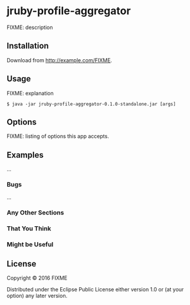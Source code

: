 # jruby-profile-aggregator

FIXME: description

## Installation

Download from http://example.com/FIXME.

## Usage

FIXME: explanation

    $ java -jar jruby-profile-aggregator-0.1.0-standalone.jar [args]

## Options

FIXME: listing of options this app accepts.

## Examples

...

### Bugs

...

### Any Other Sections
### That You Think
### Might be Useful

## License

Copyright © 2016 FIXME

Distributed under the Eclipse Public License either version 1.0 or (at
your option) any later version.
